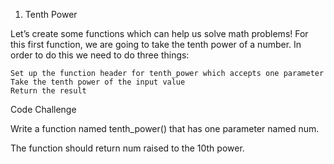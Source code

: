 1. Tenth Power

Let’s create some functions which can help us solve math problems! For this first function, we are going to take the tenth power of a number. In order to do this we need to do three things:

    Set up the function header for tenth_power which accepts one parameter
    Take the tenth power of the input value
    Return the result

Code Challenge

Write a function named tenth_power() that has one parameter named num.

The function should return num raised to the 10th power.
